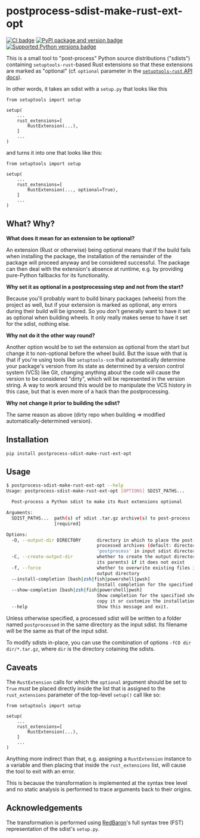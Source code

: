 # postprocess-sdist-make-rust-ext-opt

[![CI badge](https://github.com/smheidrich/postprocess-sdist-make-rust-ext-opt/actions/workflows/test-build-release.yml/badge.svg)](https://github.com/smheidrich/postprocess-sdist-make-rust-ext-opt/actions/workflows/test-build-release.yml)
[![PyPI package and version badge](https://img.shields.io/pypi/v/postprocess-sdist-make-rust-ext-opt)](https://pypi.org/project/postprocess-sdist-make-rust-ext-opt/)
[![Supported Python versions badge](https://img.shields.io/pypi/pyversions/postprocess-sdist-make-rust-ext-opt)](https://pypi.org/project/postprocess-sdist-make-rust-ext-opt/)

This is a small tool to "post-process" Python source distributions ("sdists")
containing `setuptools-rust`-based Rust extensions so that these extensions
are marked as "optional" (cf. `optional` parameter in the
[`setuptools-rust` API docs](https://setuptools-rust.readthedocs.io/en/latest/reference.html#setuptools_rust.RustExtension)).

In other words, it takes an sdist with a `setup.py` that looks like this

```python3
from setuptools import setup

setup(
    ...
    rust_extensions=[
        RustExtension(...),
    ]
    ...
)
```

and turns it into one that looks like this:

```python3
from setuptools import setup

setup(
    ...
    rust_extensions=[
        RustExtension(..., optional=True),
    ]
    ...
)
```


## What? Why?

**What does it mean for an extension to be optional?**

An extension (Rust or otherwise) being optional means that if the build fails
when installing the package, the installation of the remainder of the package
will proceed anyway and be considered successful. The package can then deal
with the extension's absence at runtime, e.g. by providing pure-Python
fallbacks for its functionality.

**Why set it as optional in a postprocessing step and not from the start?**

Because you'll probably want to build binary packages (wheels) from the project
as well, but if your extension is marked as optional, any errors during their
build will be ignored. So you don't generally want to have it set as optional
when building wheels. It only really makes sense to have it set for the sdist,
nothing else.

**Why not do it the other way round?**

Another option would be to set the extension as optional from the start but
change it to non-optional before the wheel build. But the issue with that is
that if you're using tools like `setuptools-scm` that automatically determine
your package's version from its state as determined by a version control system
(VCS) like Git, changing anything about the code will cause the version to be
considered "dirty", which will be represented in the version string. A way to
work around this would be to manipulate the VCS history in this case, but that
is even more of a hack than the postprocessing.

**Why not change it prior to building the sdist?**

The same reason as above (dirty repo when building => modified
automatically-determined version).

## Installation

```
pip install postprocess-sdist-make-rust-ext-opt
```

## Usage

```bash
$ postprocess-sdist-make-rust-ext-opt --help
Usage: postprocess-sdist-make-rust-ext-opt [OPTIONS] SDIST_PATHS...

  Post-process a Python sdist to make its Rust extensions optional

Arguments:
  SDIST_PATHS...  path(s) of sdist .tar.gz archive(s) to post-process
                  [required]

Options:
  -O, --output-dir DIRECTORY      directory in which to place the post-
                                  processed archives (default: directory named
                                  'postprocess' in input sdist directory)
  -C, --create-output-dir         whether to create the output directory (and
                                  its parents) if it does not exist
  -f, --force                     whether to overwrite existing files in the
                                  output directory
  --install-completion [bash|zsh|fish|powershell|pwsh]
                                  Install completion for the specified shell.
  --show-completion [bash|zsh|fish|powershell|pwsh]
                                  Show completion for the specified shell, to
                                  copy it or customize the installation.
  --help                          Show this message and exit.
```

Unless otherwise specified, a processed sdist will be written to a folder named
`postprocessed` in the same directory as the input sdist. Its filename will be
the same as that of the input sdist.

To modify sdists in-place, you can use the combination of options
`-fCO dir dir/*.tar.gz`, where `dir` is the directory cotaining the sdists.

## Caveats

The `RustExtension` calls for which the `optional` argument should be set to
`True` *must* be placed directly inside the list that is assigned to the
`rust_extensions` parameter of the top-level `setup()` call like so:

```python3
from setuptools import setup

setup(
    ...
    rust_extensions=[
        RustExtension(...),
    ]
    ...
)
```

Anything more indirect than that, e.g. assigning a `RustExtension` instance to
a variable and then placing that inside the `rust_extensions` list, will cause
the tool to exit with an error.

This is because the transformation is implemented at the syntax tree level and
no static analysis is performed to trace arguments back to their origins.

## Acknowledgements

The transformation is performed using
[RedBaron](https://pypi.org/project/redbaron/)'s full syntax tree (FST)
representation of the sdist's `setup.py`.
